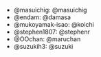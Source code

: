 * @masuichig: @masuichig
* @endam: @damasa
* @mukoyamak-isao: @koichi
* @stephen1807: @stephenr
* @OOchan: @maruchan
* @suzukih3: @suzuki
